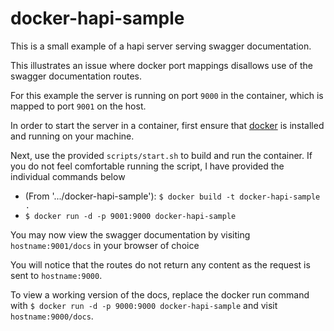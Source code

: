 # docker-hapi-sample

This is a small example of a hapi server serving swagger documentation.

This illustrates an issue where docker port mappings disallows use of the swagger documentation routes.

For this example the server is running on port `9000` in the container, which is mapped to port `9001` on the host.

In order to start the server in a container, first ensure that [docker](https://docs.docker.com/engine/installation/) is installed and running on your machine.
 
Next, use the provided `scripts/start.sh` to build and run the container. If you do not feel comfortable running the script, I have provided the individual commands below

 - (From '.../docker-hapi-sample'): `$ docker build -t docker-hapi-sample .`
 - `$ docker run -d -p 9001:9000 docker-hapi-sample`
 
You may now view the swagger documentation by visiting `hostname:9001/docs` in your browser of choice

You will notice that the routes do not return any content as the request is sent to `hostname:9000`.

To view a working version of the docs, replace the docker run command with `$ docker run -d -p 9000:9000 docker-hapi-sample` and visit `hostname:9000/docs`.
